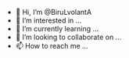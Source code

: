 - 👋 Hi, I’m @BiruLvolantA
- 👀 I’m interested in ...
- 🌱 I’m currently learning ...
- 💞️ I’m looking to collaborate on ...
- 📫 How to reach me ...

<!---
BiruLvolantA/BiruLvolantA is a ✨ special ✨ repository because its `README.md` (this file) appears on your GitHub profile.
You can click the Preview link to take a look at your changes.
--->
